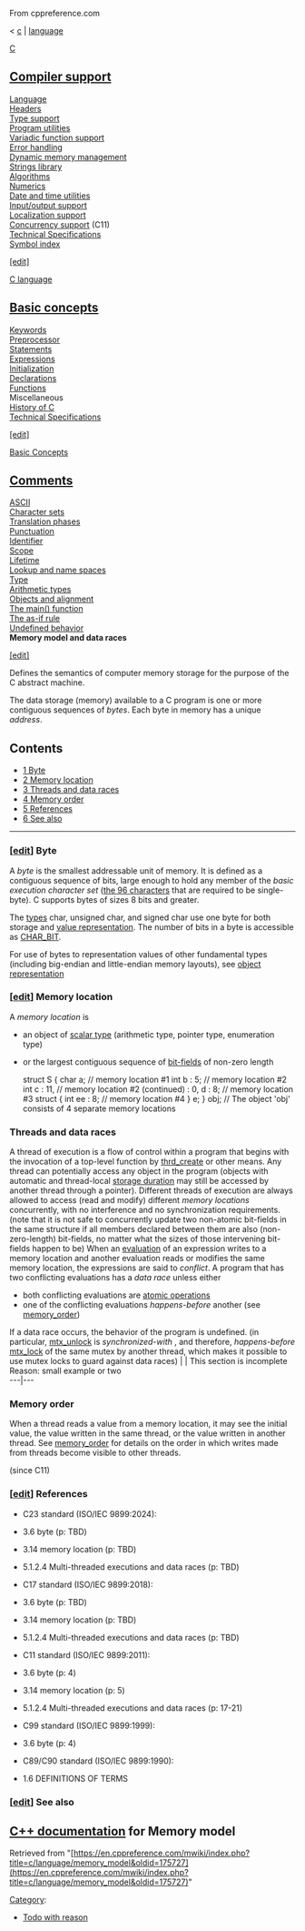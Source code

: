 From cppreference.com

< [c](../../c.html "c")‎ | [language](../language.html "c/language")

[ C](../../c.html "c")

[Compiler support](../compiler_support.html "c/compiler support")  
---  
[Language](../language.html "c/language")  
[Headers](../header.html "c/header")  
[Type support](../types.html "c/types")  
[Program utilities](../program.html "c/program")  
[Variadic function support](../variadic.html "c/variadic")  
[Error handling](../error.html "c/error")  
[Dynamic memory management](../memory.html "c/memory")  
[Strings library](../string.html "c/string")  
[Algorithms](../algorithm.html "c/algorithm")  
[Numerics](../numeric.html "c/numeric")  
[Date and time utilities](../chrono.html "c/chrono")  
[Input/output support](../io.html "c/io")  
[Localization support](../locale.html "c/locale")  
[Concurrency support](../thread.html "c/thread") (C11)  
[Technical Specifications](../experimental.html "c/experimental")  
[Symbol index](../index.html "c/symbol index")  
  
[[edit]](https://en.cppreference.com/mwiki/index.php?title=Template:c/navbar_content&action=edit)

[ C language](../language.html "c/language")

[Basic concepts](basic_concepts.html "c/language/basic concepts")  
---  
[ Keywords](../keyword.html "c/keyword")  
[ Preprocessor](../preprocessor.html "c/preprocessor")  
[ Statements](statements.html "c/language/statements")  
[ Expressions](operators.html "c/language/expressions")  
[ Initialization](initialization.html "c/language/initialization")  
[ Declarations](declarations.html "c/language/declarations")  
[ Functions](functions.html "c/language/functions")  
Miscellaneous  
[ History of C](history.html "c/language/history")  
[Technical Specifications](../experimental.html "c/experimental")  
  
[[edit]](https://en.cppreference.com/mwiki/index.php?title=Template:c/language/navbar_content&action=edit)

[ Basic Concepts](basic_concepts.html "c/language/basic concepts")

[ Comments](../comment.html "c/comment")  
---  
[ ASCII](ascii.html "c/language/ascii")  
[ Character sets](charset.html "c/language/charset")  
[ Translation phases](translation_phases.html "c/language/translation phases")  
[Punctuation](punctuators.html "c/language/punctuators")  
[Identifier](identifiers.html "c/language/identifier")  
[Scope](scope.html "c/language/scope")  
[Lifetime](lifetime.html "c/language/lifetime")  
[Lookup and name spaces](name_space.html "c/language/name space")  
[Type](compatible_type.html "c/language/type")  
[Arithmetic types](arithmetic_types.html "c/language/arithmetic types")  
[Objects and alignment](object.html "c/language/object")  
[The main() function](main_function.html "c/language/main function")  
[The as-if rule](as_if.html "c/language/as if")  
[Undefined behavior](behavior.html "c/language/behavior")  
**Memory model and data races**  
  
[[edit]](https://en.cppreference.com/mwiki/index.php?title=Template:c/language/basics/navbar_content&action=edit)

Defines the semantics of computer memory storage for the purpose of the C abstract machine. 

The data storage (memory) available to a C program is one or more contiguous sequences of _bytes_. Each byte in memory has a unique _address_. 

## Contents

  * [1 Byte](memory_model.html#Byte)
  * [2 Memory location](memory_model.html#Memory_location)
  * [3 Threads and data races](memory_model.html#Threads_and_data_races)
  * [4 Memory order](memory_model.html#Memory_order)
  * [5 References](memory_model.html#References)
  * [6 See also](memory_model.html#See_also)

  
---  
  
### [[edit](https://en.cppreference.com/mwiki/index.php?title=c/language/memory_model&action=edit&section=1 "Edit section: Byte")] Byte

A _byte_ is the smallest addressable unit of memory. It is defined as a contiguous sequence of bits, large enough to hold any member of the _basic execution character set_ ([the 96 characters](translation_phases.html "c/language/translation phases") that are required to be single-byte). C supports bytes of sizes 8 bits and greater. 

The [types](types.html "c/language/types") char, unsigned char, and signed char use one byte for both storage and [value representation](object.html "c/language/object"). The number of bits in a byte is accessible as [CHAR_BIT](../types/limits.html "c/types/limits"). 

For use of bytes to representation values of other fundamental types (including big-endian and little-endian memory layouts), see [object representation](object.html#Object_representation "c/language/object")

### [[edit](https://en.cppreference.com/mwiki/index.php?title=c/language/memory_model&action=edit&section=2 "Edit section: Memory location")] Memory location

A _memory location_ is 

  * an object of [scalar type](compatible_type.html#Type_groups "c/language/type") (arithmetic type, pointer type, enumeration type) 
  * or the largest contiguous sequence of [bit-fields](bit_field.html "c/language/bit field") of non-zero length 


    
    
    struct S
    {
        char a;     // memory location #1
        int b : 5;  // memory location #2
        int c : 11, // memory location #2 (continued)
              : 0,
            d : 8;  // memory location #3
        struct
        {
            int ee : 8; // memory location #4
        } e;
    } obj; // The object 'obj' consists of 4 separate memory locations

###  Threads and data races

A thread of execution is a flow of control within a program that begins with the invocation of a top-level function by [thrd_create](../thread/thrd_create.html "c/thread/thrd create") or other means. Any thread can potentially access any object in the program (objects with automatic and thread-local [storage duration](storage_class_specifiers.html "c/language/storage duration") may still be accessed by another thread through a pointer). Different threads of execution are always allowed to access (read and modify) different _memory locations_ concurrently, with no interference and no synchronization requirements. (note that it is not safe to concurrently update two non-atomic bit-fields in the same structure if all members declared between them are also (non-zero-length) bit-fields, no matter what the sizes of those intervening bit-fields happen to be) When an [evaluation](eval_order.html "c/language/eval order") of an expression writes to a memory location and another evaluation reads or modifies the same memory location, the expressions are said to _conflict_. A program that has two conflicting evaluations has a _data race_ unless either 

  * both conflicting evaluations are [atomic operations](atomic.html "c/language/atomic")
  * one of the conflicting evaluations _happens-before_ another (see [memory_order](../atomic/memory_order.html "c/atomic/memory order")) 

If a data race occurs, the behavior of the program is undefined.  (in particular, [mtx_unlock](../thread/mtx_unlock.html "c/thread/mtx unlock") is _synchronized-with_ , and therefore, _happens-before_ [mtx_lock](../thread/mtx_lock.html "c/thread/mtx lock") of the same mutex by another thread, which makes it possible to use mutex locks to guard against data races) | | This section is incomplete  
Reason: small example or two   
---|---  
  
###  Memory order

When a thread reads a value from a memory location, it may see the initial value, the value written in the same thread, or the value written in another thread. See [memory_order](../atomic/memory_order.html "c/atomic/memory order") for details on the order in which writes made from threads become visible to other threads. 

(since C11)  
  
### [[edit](https://en.cppreference.com/mwiki/index.php?title=c/language/memory_model&action=edit&section=5 "Edit section: References")] References

  * C23 standard (ISO/IEC 9899:2024): 



    

  * 3.6 byte (p: TBD) 



    

  * 3.14 memory location (p: TBD) 



    

  * 5.1.2.4 Multi-threaded executions and data races (p: TBD) 



  * C17 standard (ISO/IEC 9899:2018): 



    

  * 3.6 byte (p: TBD) 



    

  * 3.14 memory location (p: TBD) 



    

  * 5.1.2.4 Multi-threaded executions and data races (p: TBD) 



  * C11 standard (ISO/IEC 9899:2011): 



    

  * 3.6 byte (p: 4) 



    

  * 3.14 memory location (p: 5) 



    

  * 5.1.2.4 Multi-threaded executions and data races (p: 17-21) 



  * C99 standard (ISO/IEC 9899:1999): 



    

  * 3.6 byte (p: 4) 



  * C89/C90 standard (ISO/IEC 9899:1990): 



    

  * 1.6 DEFINITIONS OF TERMS 



### [[edit](https://en.cppreference.com/mwiki/index.php?title=c/language/memory_model&action=edit&section=6 "Edit section: See also")] See also

[C++ documentation](../../cpp/language/memory_model.html "cpp/language/memory model") for Memory model  
---  
  
Retrieved from "[https://en.cppreference.com/mwiki/index.php?title=c/language/memory_model&oldid=175727](https://en.cppreference.com/mwiki/index.php?title=c/language/memory_model&oldid=175727)" 

[Category](https://en.cppreference.com/w/Special:Categories "Special:Categories"): 

  * [Todo with reason](../../Category%253ATodo_with_reason.html "Category:Todo with reason")


